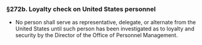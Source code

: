 ### §272b. Loyalty check on United States personnel
* No person shall serve as representative, delegate, or alternate from the United States until such person has been investigated as to loyalty and security by the Director of the Office of Personnel Management.